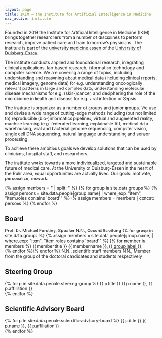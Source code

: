 ```yaml
---
layout: page
title: IKIM – the Institute for Artificial Intelligence in Medicine
nav_active: institute
---
```

Founded in 2019 the Institute for Artificial Intelligence in Medicine (IKIM) brings together researchers from a number of disciplines to perform research, improve patient care and train tomorrow’s physicians. The institute is part of the [university medicine essen](https://www.uk-essen.de) of the [University of Duisburg-Essen](https://www,uni-due.de).

The institute conducts applied and foundational research, integrating clinical applications, lab-based research, information technology and computer science. We are covering a range of topics, including understanding and reasoning about medical data (including clinical reports, medical imagery, genome data) for e.g.  understanding oncologically relevant patterns in large and complex data, understanding molecular disease mechanisms for e.g. (skin-)cancer, and deciphering the role of the microbiome in health and disease for e.g. viral infection or Sepsis.

The institute is organized as a number of groups and junior groups. We use and devise a wide range of cutting-edge methods including (but not limited to) reproducible (bio-)informatics pipelines, virtual and augmented reality, machine learning (e.g.  federated learning, explainable AI), medical data warehousing, viral and bacterial genome sequencing, computer vision, single cell DNA sequencing, natural language understanding and sensor processing. 

To achieve these ambitious goals we develop solutions that can be used by clinicians, hospital staff, and researchers. 

The institute works towards a more individualized, targeted and sustainable future of medical care. At the University of Duisburg-Essen in the heart of the Ruhr area, equal opportunities are actually lived. Our goals: motivate, personalize, network.


{% assign members = '' | split: '' %}
{% for group in site.data.groups %}
    {% assign persons = site.data.people[group.name] | where_exp: "item", "item.roles contains 'board'" %}
    {% assign members = members | concat: persons %}
{% endfor %}

<h2 class="small-bottom-margin">Board</h2>
Prof. Dr. Michael Forsting, Speaker  
N.N., Geschäftsleitung  
{% for group in site.data.groups %} {% assign members = site.data.people[group.name] | where_exp: "item", "item.roles contains 'board'" %} {% for member in members %} {{ member.title }} {{ member.name }}, <a href="{{ '/groups/' | append: group.name | relative_url }}"> {{ group.label }}</a><br />{% endfor %}{% endfor %} N.N., scientific staff members  
N.N., Member from the group of the doctoral candidates and students respectively

<h2 class="small-bottom-margin">Steering Group</h2>
{% for p in site.data.people.steering-group %} {{ p.title }} {{ p.name }}, {{ p.affiliation }} <br /> {% endfor %}

<h2 class="small-bottom-margin">Scientific Advisory Board</h2>
{% for p in site.data.people.scientific-advisory-board %} {{ p.title }} {{ p.name }}, {{ p.affiliation }} <br /> {% endfor %}
